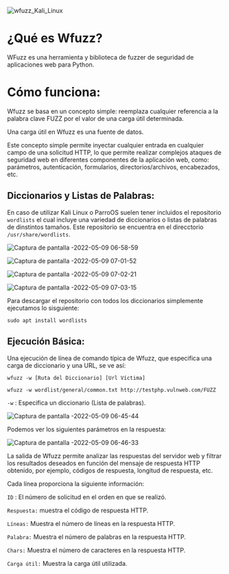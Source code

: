 ![wfuzz_Kali_Linux](https://user-images.githubusercontent.com/103068924/165838186-e7b3bb1d-8340-4609-93ce-acb30229cb66.png)

# ¿Qué es Wfuzz?

WFuzz es una herramienta y biblioteca de fuzzer de seguridad de aplicaciones web para Python.

# Cómo funciona:

Wfuzz se basa en un concepto simple: reemplaza cualquier referencia a la palabra clave FUZZ por el valor de una carga útil determinada.

Una carga útil en Wfuzz es una fuente de datos.

Este concepto simple permite inyectar cualquier entrada en cualquier campo de una solicitud HTTP, lo que permite realizar complejos ataques
de seguridad web en diferentes componentes de la aplicación web, como: parámetros, autenticación, formularios, directorios/archivos, encabezados, etc.

## Diccionarios y Listas de Palabras:

En caso de utilizar Kali Linux o ParroOS suelen tener incluidos el repositorio `wordlists` el cual incluye una variedad de diccionarios o listas de
palabras de dinstintos tamaños. Este repositorio se encuentra en el direcctorio `/usr/share/wordlists`. 

![Captura de pantalla -2022-05-09 06-58-59](https://user-images.githubusercontent.com/103068924/167343931-14b023c8-3260-44da-9b50-62586e56db8f.png)

![Captura de pantalla -2022-05-09 07-01-52](https://user-images.githubusercontent.com/103068924/167344140-af2eb436-c3ab-4204-8f9f-121c306782bc.png)

![Captura de pantalla -2022-05-09 07-02-21](https://user-images.githubusercontent.com/103068924/167344168-2b83b1e0-0854-4421-82e9-9b9242dca851.png)

![Captura de pantalla -2022-05-09 07-03-15](https://user-images.githubusercontent.com/103068924/167344175-48c8a65e-f043-4efc-9c4d-a00d97b83830.png)

Para descargar el repositorio con todos los diccionarios simplemente ejecutamos lo sisguiente:

    sudo apt install wordlists
    

## Ejecución Básica:

Una ejecución de línea de comando típica de Wfuzz, que especifica una carga de diccionario y una URL, se ve así:

    wfuzz -w [Ruta del Diccionario] [Url Víctima]
    
    wfuzz -w wordlist/general/common.txt http://testphp.vulnweb.com/FUZZ
    
`-w` : Especifica un diccionario (Lista de palabras).
      
![Captura de pantalla -2022-05-09 06-45-44](https://user-images.githubusercontent.com/103068924/167342418-da9eb2b7-3f2a-446b-b5af-5892d1da0fd6.png)

Podemos ver los siguientes parámetros en la respuesta:

![Captura de pantalla -2022-05-09 06-46-33](https://user-images.githubusercontent.com/103068924/167342497-c9bf20af-e69b-4515-92e5-3ed86fe922d1.png)

La salida de Wfuzz permite analizar las respuestas del servidor web y filtrar los resultados deseados en función del mensaje de respuesta HTTP obtenido, por ejemplo, códigos de respuesta, longitud de respuesta, etc.

Cada línea proporciona la siguiente información:

`ID` : El número de solicitud en el orden en que se realizó.

`Respuesta:` muestra el código de respuesta HTTP.

`Líneas:` Muestra el número de líneas en la respuesta HTTP.

`Palabra:` Muestra el número de palabras en la respuesta HTTP.

`Chars:` Muestra el número de caracteres en la respuesta HTTP.

`Carga útil:` Muestra la carga útil utilizada.  
    
